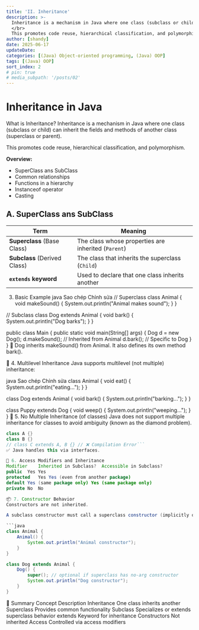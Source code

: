 ```yaml
---
title: 'II. Inheritance'
description: >-
  Inheritance is a mechanism in Java where one class (subclass or child) can inherit the fields and methods of another class (superclass or parent).
  </br>
  This promotes code reuse, hierarchical classification, and polymorphism.
author: [shandy]
date: 2025-06-17
updateDate:
categories: [(Java) Object-oriented programming, (Java) OOP]
tags: [(Java) OOP]
sort_index: 2
# pin: true
# media_subpath: '/posts/02'
---
```


# Inheritance in Java

What is Inheritance?
Inheritance is a mechanism in Java where one class (subclass or child) can inherit the fields and methods of another class (superclass or parent).

This promotes code reuse, hierarchical classification, and polymorphism.

**Overview:**
- SuperClass ans SubClass
- Common relationships
- Functions in a hierarchy
- Instanceof operator
- Casting 

## A. SuperClass ans SubClass

| Term                         | Meaning                                             |
| ---------------------------- | --------------------------------------------------- |
| **Superclass** (Base Class)  | The class whose properties are inherited (`Parent`) |
| **Subclass** (Derived Class) | The class that inherits the superclass (`Child`)    |
| **`extends` keyword**        | Used to declare that one class inherits another     |

3. Basic Example
java
Sao chép
Chỉnh sửa
// Superclass
class Animal {
    void makeSound() {
        System.out.println("Animal makes sound");
    }
}

// Subclass
class Dog extends Animal {
    void bark() {
        System.out.println("Dog barks");
    }
}

public class Main {
    public static void main(String[] args) {
        Dog d = new Dog();
        d.makeSound();  // Inherited from Animal
        d.bark();       // Specific to Dog
    }
}
🧠 Dog inherits makeSound() from Animal. It also defines its own method bark().

🔄 4. Multilevel Inheritance
Java supports multilevel (not multiple) inheritance:

java
Sao chép
Chỉnh sửa
class Animal {
    void eat() { System.out.println("eating..."); }
}

class Dog extends Animal {
    void bark() { System.out.println("barking..."); }
}

class Puppy extends Dog {
    void weep() { System.out.println("weeping..."); }
}
🚫 5. No Multiple Inheritance (of classes)
Java does not support multiple inheritance for classes to avoid ambiguity (known as the diamond problem).

```java
class A {}
class B {}
// class C extends A, B {} // ❌ Compilation Error```
✅ Java handles this via interfaces.

🔧 6. Access Modifiers and Inheritance
Modifier	Inherited in Subclass?	Accessible in Subclass?
public	Yes	Yes
protected	Yes	Yes (even from another package)
default	Yes (same package only)	Yes (same package only)
private	No	No

📦 7. Constructor Behavior
Constructors are not inherited.

A subclass constructor must call a superclass constructor (implicitly or explicitly).

```java
class Animal {
    Animal() {
        System.out.println("Animal constructor");
    }
}

class Dog extends Animal {
    Dog() {
        super(); // optional if superclass has no-arg constructor
        System.out.println("Dog constructor");
    }
}
```
🧾 Summary
Concept	Description
Inheritance	One class inherits another
Superclass	Provides common functionality
Subclass	Specializes or extends superclass behavior
extends	Keyword for inheritance
Constructors	Not inherited
Access	Controlled via access modifiers
